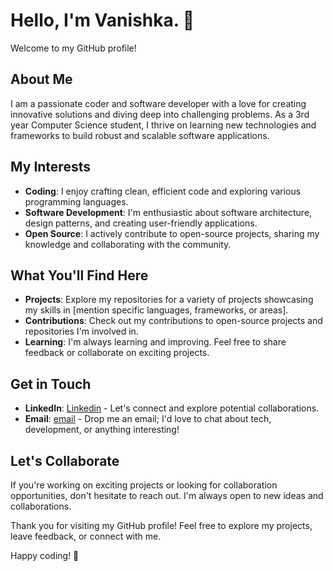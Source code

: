 # Hello, I'm Vanishka. 👋

Welcome to my GitHub profile!

## About Me

I am a passionate coder and software developer with a love for creating innovative solutions and diving deep into challenging problems. As a 3rd year Computer Science student, I thrive on learning new technologies and frameworks to build robust and scalable software applications.

## My Interests

- **Coding**: I enjoy crafting clean, efficient code and exploring various programming languages.
- **Software Development**: I'm enthusiastic about software architecture, design patterns, and creating user-friendly applications.
- **Open Source**: I actively contribute to open-source projects, sharing my knowledge and collaborating with the community.

## What You'll Find Here

- **Projects**: Explore my repositories for a variety of projects showcasing my skills in [mention specific languages, frameworks, or areas].
- **Contributions**: Check out my contributions to open-source projects and repositories I'm involved in.
- **Learning**: I'm always learning and improving. Feel free to share feedback or collaborate on exciting projects.

## Get in Touch

- **LinkedIn**: [Linkedin](https://www.linkedin.com/in/vanishka-gupta/) - Let's connect and explore potential collaborations.
- **Email**: [email](vanishka.s.gupta@gmail.com) - Drop me an email; I'd love to chat about tech, development, or anything interesting!

## Let's Collaborate

If you're working on exciting projects or looking for collaboration opportunities, don't hesitate to reach out. I'm always open to new ideas and collaborations.

Thank you for visiting my GitHub profile! Feel free to explore my projects, leave feedback, or connect with me.

Happy coding! 🚀
